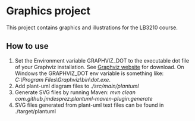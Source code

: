 # Graphics project
This project contains graphics and illustrations for the LB3210 course.

## How to use

1. Set the Environment variable GRAPHVIZ_DOT to the 
   executable dot file of your Graphviz installation.
   See [Graphviz website](https://graphviz.org/) for download.
   On Windows the GRAPHVIZ_DOT env variable is something like:                 
   _C:\Program Files\Graphviz\bin\dot.exe_.
2. Add plant-uml diagram files to _./src/main/plantuml_
3. Generate SVG files by running Maven:
   _mvn clean com.github.jmdesprez:plantuml-maven-plugin:generate_
4. SVG files generated from plant-uml text files can be found in ./target/plantuml





